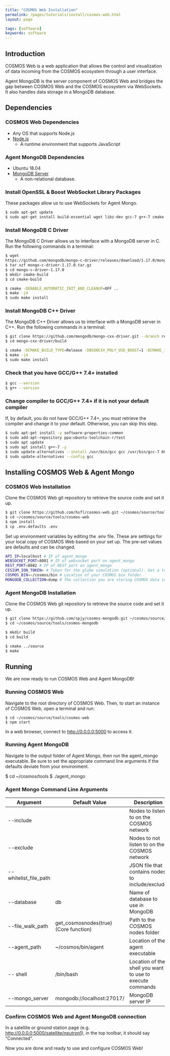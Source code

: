 ```yaml
---
title: "COSMOS Web Installation"
permalink: /pages/tutorials/install/cosmos-web.html
layout: page

tags: [software]
keywords: software
---
```


## Introduction

COSMOS Web is a web application that allows the control and visualization of data incoming from the COSMOS ecosystem through a user interface. 

Agent MongoDB is the server component of COSMOS Web and bridges the gap between COSMOS Web and the COSMOS ecosystem via WebSockets. It also handles data storage in a MongoDB database.

## Dependencies

### COSMOS Web Dependencies

- Any OS that supports Node.js
- [Node.js](https://nodejs.org/en/download/)
  - A runtime environment that supports JavaScript

### Agent MongoDB Dependencies

- Ubuntu 18.04
- [MongoDB Server](https://docs.mongodb.com/manual/administration/install-community/)
  - A non-relational database.

### Install OpenSSL & Boost WebSocket Library Packages

These packages allow us to use WebSockets for Agent Mongo.

```bash
$ sudo apt-get update
$ sudo apt-get install build-essential wget libz-dev gcc-7 g++-7 cmake git openssl libssl-dev libsasl2-dev libboost-system-dev libboost-filesystem-dev libboost-chrono-dev libboost-program-options-dev libboost-test-dev -y
```

### Install MongoDB C Driver
The MongoDB C Driver allows us to interface with a MongoDB server in C.
Run the following commands in a terminal:

```bash
$ wget 
https://github.com/mongodb/mongo-c-driver/releases/download/1.17.0/mongo-c-driver-1.17.0.tar.gz
$ tar xzf mongo-c-driver-1.17.0.tar.gz
$ cd mongo-c-driver-1.17.0
$ mkdir cmake-build
$ cd cmake-build

$ cmake -DENABLE_AUTOMATIC_INIT_AND_CLEANUP=OFF ..
$ make -j4
$ sudo make install
```

### Install MongoDB C++ Driver

The MongoDB C++ Driver allows us to interface with a MongoDB server in C++.
Run the following commands in a terminal:

```bash
$ git clone https://github.com/mongodb/mongo-cxx-driver.git --branch releases/stable --depth 1
$ cd mongo-cxx-driver/build

$ cmake -DCMAKE_BUILD_TYPE=Release -DBSONCXX_POLY_USE_BOOST=1 -DCMAKE_INSTALL_PREFIX=/usr/local ..
$ make -j4
$ sudo make install
```

### Check that you have GCC/G++ 7.4+ installed

```bash
$ gcc --version
$ g++ --version
```

### Change compiler to GCC/G++ 7.4+ if it is not your default compiler

If, by default, you do not have GCC/G++ 7.4+, you must retrieve the compiler and change it to your default. Otherwise, you can skip this step.

```bash
$ sudo apt-get install -y software-properties-common
$ sudo add-apt-repository ppa:ubuntu-toolchain-r/test
$ sudo apt update
$ sudo apt install g++-7 -y
$ sudo update-alternatives --install /usr/bin/gcc gcc /usr/bin/gcc-7 60 --slave /usr/bin/g++ g++ /usr/bin/g++-7 
$ sudo update-alternatives --config gcc
```

## Installing COSMOS Web & Agent Mongo

### COSMOS Web Installation

Clone the COSMOS Web git repository to retrieve the source code and set it up.

```bash
$ git clone https://github.com/hsfl/cosmos-web.git ~/cosmos/source/tools/cosmos-web
$ cd ~/cosmos/source/tools/cosmos-web
$ npm install
$ cp .env.defaults .env
```

Set up environment variables by editing the .env file. These are settings for your local copy of COSMOS Web based on your set up. The pre-set values are defaults and can be changed.

```bash
API_IP=localhost # IP of agent_mongo
WEBSOCKET_PORT=8081 # IP of websocket port on agent_mongo
REST_PORT=8082 # IP of REST port on agent_mongo
CESIUM_ION_TOKEN= # Token for the globe simulation (optional). Get a token here -> https://cesium.com/ion/signup?gs=true
COSMOS_BIN=~/cosmos/bin # Location of your COSMOS bin folder
MONGODB_COLLECTION=dump # The collection you are storing COSMOS data in
```
 
###  Agent MongoDB Installation

Clone the COSMOS Web git repository to retrieve the source code and set it up.

```bash
$ git clone https://github.com/spjy/cosmos-mongodb.git ~/cosmos/source/tools/cosmos-mongodb
$ cd ~/cosmos/source/tools/cosmos-mongodb

$ mkdir build
$ cd build

$ cmake ../source
$ make
```

## Running

We are now ready to run COSMOS Web and Agent MongoDB!

### Running COSMOS Web

Navigate to the root directory of COSMOS Web. Then, to start an instance of COSMOS Web, open a terminal and run:

```
$ cd ~/cosmos/source/tools/cosmos-web
$ npm start
```

In a web browser, connect to http://0.0.0.0:5000 to access it.


### Running Agent MongoDB

Navigate to the output folder of Agent Mongo, then run the agent_mongo executable. Be sure to set the appropriate command line arguments if the defaults deviate from your environment.

$ cd ~/cosmos/tools
$ ./agent_mongo

### Agent Mongo Command Line Arguments

| Argument               | Default Value                         | Description                                               |
|------------------------|---------------------------------------|-----------------------------------------------------------|
| --include              |                                       | Nodes to listen to on the COSMOS network                  |
| --exclude              |                                       | Nodes to not listen to on the COSMOS network              |
| --whitelist_file_path |                                       | JSON file that contains nodes to include/exclude          |
| --database             | db                                    | Name of database to use in MongoDB                        |
| --file_walk_path       | get_cosmosnodes(true) (Core function) | Path to the COSMOS nodes folder                           |
| --agent_path           | ~/cosmos/bin/agent                    | Location of the agent executable                          |
| -- shell               | /bin/bash                             | Location of the shell you want to use to execute commands |
| --mongo_server         | mongodb://localhost:27017/            | MongoDB server IP                                         |

### Confirm COSMOS Web and Agent MongoDB connection

In a satellite or ground station page (e.g. http://0.0.0.0:5000/satellite/neutron1), in the top toolbar, it should say “Connected”.

Now you are done and ready to use and configure COSMOS Web!
